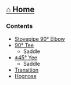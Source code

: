  [⌂ Home](../README.md)
 ----------

### Contents

- [Stovepipe 90° Elbow](90_Stovepipe.md)
- [90° Tee](Tee.md)
   - Saddle
- [±45° Yee](Yee.md)
   - Saddle
- [Transition](Transition.md)
- [Hognose](Hognose.md)
